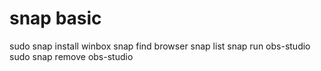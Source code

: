 # snap basic
sudo snap install winbox
snap find browser
snap list
snap run obs-studio
sudo snap remove obs-studio